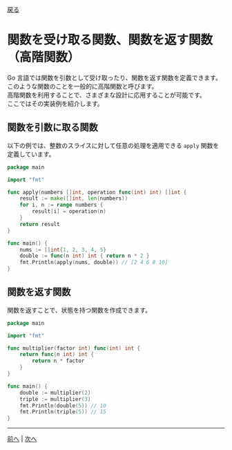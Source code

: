 [戻る](../README.md)

# 関数を受け取る関数、関数を返す関数（高階関数）

Go 言語では関数を引数として受け取ったり、関数を返す関数を定義できます。  
このような関数のことを一般的に高階関数と呼びます。  
高階関数を利用することで、さまざまな設計に応用することが可能です。  
ここではその実装例を紹介します。

## 関数を引数に取る関数

以下の例では、整数のスライスに対して任意の処理を適用できる `apply` 関数を定義しています。

```go
package main

import "fmt"

func apply(numbers []int, operation func(int) int) []int {
    result := make([]int, len(numbers))
    for i, n := range numbers {
        result[i] = operation(n)
    }
    return result
}

func main() {
    nums := []int{1, 2, 3, 4, 5}
    double := func(n int) int { return n * 2 }
    fmt.Println(apply(nums, double)) // [2 4 6 8 10]
}
```

## 関数を返す関数

関数を返すことで、状態を持つ関数を作成できます。

```go
package main

import "fmt"

func multiplier(factor int) func(int) int {
    return func(n int) int {
        return n * factor
    }
}

func main() {
    double := multiplier(2)
    triple := multiplier(3)
    fmt.Println(double(5)) // 10
    fmt.Println(triple(5)) // 15
}
```

----
[前へ](../06_関数と関数リテラル、クロージャ/README.md) | [次へ](../08_関数にメソッドを追加する/README.md)
